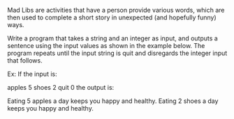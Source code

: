 Mad Libs are activities that have a person provide various words, which are then used to complete a short story in unexpected (and hopefully funny) ways.

Write a program that takes a string and an integer as input, and outputs a sentence using the input values as shown in the example below. The program repeats until the input string is quit and disregards the integer input that follows.

Ex: If the input is:

apples 5
shoes 2
quit 0
the output is:

Eating 5 apples a day keeps you happy and healthy.
Eating 2 shoes a day keeps you happy and healthy.
